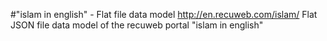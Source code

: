 #"islam in english" - Flat file data model
http://en.recuweb.com/islam/
Flat JSON file data model of the recuweb portal "islam in english"
